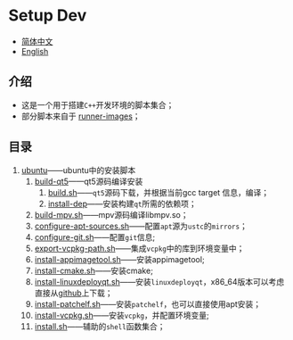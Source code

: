 # Setup Dev

- [简体中文](README.md)
- [English](README.en.md)

## 介绍

- 这是一个用于搭建`C++`开发环境的脚本集合；
- 部分脚本来自于 [runner-images](https://github.com/actions/runner-images)；

## 目录

1. [ubuntu](ubuntu)——ubuntu中的安装脚本
   1. [build-qt5](/ubuntu/build-qt5)——qt5源码编译安装
      1. [build.sh](/ubuntu/build-qt5/build.sh)——`qt5`源码下载，并根据当前gcc target 信息，编译；
      2. [install-dep](/ubuntu/build-qt5/install-dep.sh)——安装构建`qt`所需的依赖项；
   2. [build-mpv.sh](/ubuntu/build-mpv.sh)——mpv源码编译libmpv.so；
   3. [configure-apt-sources.sh](/ubuntu/configure-apt-sources.sh)——配置`apt`源为`ustc`的`mirrors`；
   4. [configure-git.sh](/ubuntu/configure-git.sh)——配置`git`信息;
   5. [export-vcpkg-path.sh](/ubuntu/export-vcpkg-path.sh)——集成`vcpkg`中的库到环境变量中；
   6. [install-appimagetool.sh](/ubuntu/install-appimagetool.sh)——安装appimagetool;
   7. [install-cmake.sh](/ubuntu/install-cmake.sh)——安装cmake;
   8. [install-linuxdeployqt.sh](/ubuntu/install-linuxdeployqt.sh)——安装`linuxdeployqt`，x86_64版本可以考虑直接从[github](https://github.com/probonopd/linuxdeployqt/releases/download/continuous/linuxdeployqt-continuous-x86_64.AppImage)上下载；
   9. [install-patchelf.sh](/ubuntu/install-patchelf.sh)——安装`patchelf`，也可以直接使用apt安装；
   10. [install-vcpkg.sh](/ubuntu/install-vcpkg.sh)——安装`vcpkg`，并配置环境变量;
   11. [install.sh](/ubuntu/install.sh)——辅助的`shell`函数集合；
